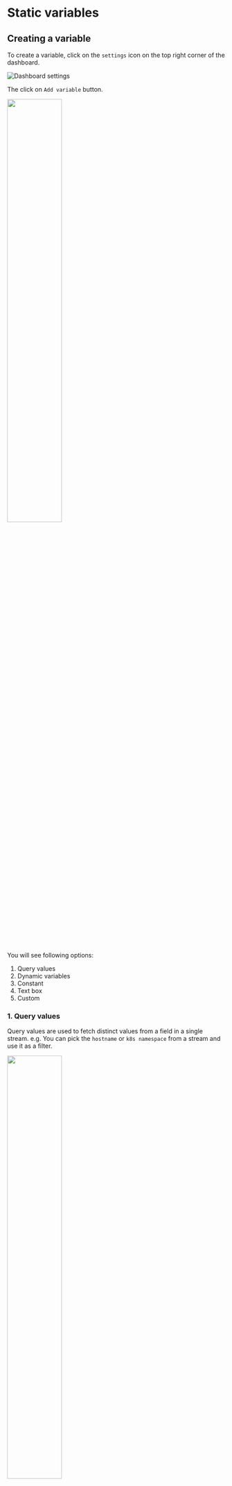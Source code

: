 # Static variables

## Creating a variable

To create a variable, click on the `settings` icon on the top right corner of the dashboard.

![Dashboard settings](images/settings1.png)

The click on `Add variable` button.

<img src="../images/add-variable.png" width="50%">

You will see following options:

1. Query values
1. Dynamic variables
1. Constant
1. Text box
1. Custom


### 1. Query values

Query values are used to fetch distinct values from a field in a single stream. e.g. You can pick the `hostname` or `k8s namespace` from a stream and use it as a filter.

<img src="../images/add-query-variable.png" width="50%">

This will give you a drop down of all the distinct values from the field you selected.

![Created variable](images/created-variable.png)

You could then use this variable in a chart query. Below are 2 ways to use a variable in a query:

1. `'$variable_name'` - This will replace the variable with the value selected by the user in a filter either in `Auto` or `Custom SQL` mode.
1. `"$variable_name"` - This will replace the variable with the value selected by the user in PromQL mode.

SQL example:

![Variable in query SQL auto mode](images/variable-in-query.png)

PromQL example:

![Variable in query PromQL](images/variable-in-query-promql.png)




